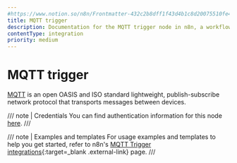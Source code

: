 ```yaml
---
#https://www.notion.so/n8n/Frontmatter-432c2b8dff1f43d4b1c8d20075510fe4
title: MQTT trigger
description: Documentation for the MQTT trigger node in n8n, a workflow automation platform. Includes details of operations and configuration, and links to examples and credentials information.
contentType: integration
priority: medium
---
```


# MQTT trigger

[MQTT](https://mqtt.org) is an open OASIS and ISO standard lightweight, publish-subscribe network protocol that transports messages between devices.

/// note | Credentials
You can find authentication information for this node [here](/integrations/builtin/credentials/mqtt/).
///

///  note  | Examples and templates
For usage examples and templates to help you get started, refer to n8n's [MQTT Trigger integrations](https://n8n.io/integrations/mqtt-trigger/){:target=_blank .external-link} page.
///
